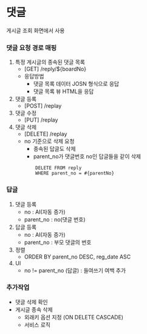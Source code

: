 # 댓글
게시글 조회 화면에서 사용
<br>

### 댓글 요청 경로 매핑
1. 특정 게시글의 종속된 댓글 목록
    - [GET]  /reply/${boardNo}
    - 응답방법
        - 댓글 목록 데이터 JOSN 형식으로 응답
        - 댓글 목록 뷰 HTML을 응답
2. 댓글 등록
    - [POST]  /replay
3. 댓글 수정
    - [PUT]  /replay
4. 댓글 삭제
    - [DELETE]  /replay
    - no 기준으로 삭제 요청
        - 종속된 답글도 삭제
        - parent_no가 댓글번호 no인 답글들을 같이 삭제
        ```
            DELETE FROM reply
            WHERE parent_no = #{parentNo}
        ```

### 답글
1. 댓글 등록
    - no            : AI(자동 증가)
    - parent_no     : no(댓글 번호)
2. 답글 등록
    - no            : AI(자동 증가)
    - parent_no     : 부모 댓글의 번호
3. 정렬
    - ORDER BY parent_no DESC, reg_date ASC
4. UI
    - no != parent_no (답글) : 들여쓰기 여백 추가


### 추가작업
- 댓글 삭제 확인
- 게시글 종속 삭제
    - 외래키 옵션 지정 (ON DELETE CASCADE)
    - 서비스 로직